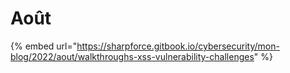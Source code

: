 # Août

{% embed url="https://sharpforce.gitbook.io/cybersecurity/mon-blog/2022/aout/walkthroughs-xss-vulnerability-challenges" %}
